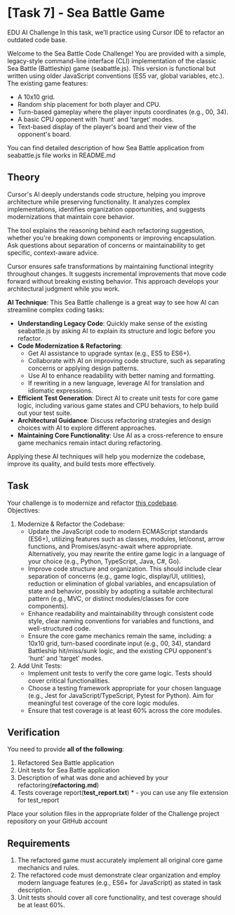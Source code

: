 # [Task 7] - Sea Battle Game
EDU AI Challenge
In this task, we’ll practice using Cursor IDE to refactor an outdated code base.
 
Welcome to the Sea Battle Code Challenge! You are provided with a simple, legacy-style command-line interface (CLI) implementation of the classic Sea Battle (Battleship) game (seabattle.js). This version is functional but written using older JavaScript conventions (ES5 var, global variables, etc.).
The existing game features:
- A 10x10 grid.
- Random ship placement for both player and CPU.
- Turn-based gameplay where the player inputs coordinates (e.g., 00, 34).
- A basic CPU opponent with 'hunt' and 'target' modes.
- Text-based display of the player's board and their view of the opponent's board.

You can find detailed description of how Sea Battle application from seabattle.js file works in README.md
 
## Theory
 
Cursor's AI deeply understands code structure, helping you improve architecture while preserving functionality. It analyzes complex implementations, identifies organization opportunities, and suggests modernizations that maintain core behavior.
 
The tool explains the reasoning behind each refactoring suggestion, whether you're breaking down components or improving encapsulation. Ask questions about separation of concerns or maintainability to get specific, context-aware advice.
 
Cursor ensures safe transformations by maintaining functional integrity throughout changes. It suggests incremental improvements that move code forward without breaking existing behavior. This approach develops your architectural judgment while you work.
 
**AI Technique**: This Sea Battle challenge is a great way to see how AI can streamline complex coding tasks:

- **Understanding Legacy Code**: Quickly make sense of the existing seabattle.js by asking AI to explain its structure and logic before you refactor.
- **Code Modernization & Refactoring**:
    - Get AI assistance to upgrade syntax (e.g., ES5 to ES6+).
    - Collaborate with AI on improving code structure, such as separating concerns or applying design patterns.
    - Use AI to enhance readability with better naming and formatting.
    - If rewriting in a new language, leverage AI for translation and idiomatic expressions.
- **Efficient Test Generation**: Direct AI to create unit tests for core game logic, including various game states and CPU behaviors, to help build out your test suite.
- **Architectural Guidance**: Discuss refactoring strategies and design choices with AI to explore different approaches.
- **Maintaining Core Functionality**: Use AI as a cross-reference to ensure game mechanics remain intact during refactoring.

Applying these AI techniques will help you modernize the codebase, improve its quality, and build tests more effectively.

## Task
Your challenge is to modernize and refactor [this codebase](/task_7/before_change_seabattle.js). <br>
Objectives:
1. Modernize & Refactor the Codebase:
    - Update the JavaScript code to modern ECMAScript standards (ES6+), utilizing features such as classes, modules, let/const, arrow functions, and Promises/async-await where appropriate. Alternatively, you may rewrite the entire game logic in a language of your choice (e.g., Python, TypeScript, Java, C#, Go).
    - Improve code structure and organization. This should include clear separation of concerns (e.g., game logic, display/UI, utilities), reduction or elimination of global variables, and encapsulation of state and behavior, possibly by adopting a suitable architectural pattern (e.g., MVC, or distinct modules/classes for core components).
    - Enhance readability and maintainability through consistent code style, clear naming conventions for variables and functions, and well-structured code.
    - Ensure the core game mechanics remain the same, including: a 10x10 grid, turn-based coordinate input (e.g., 00, 34), standard Battleship hit/miss/sunk logic, and the existing CPU opponent's 'hunt' and 'target' modes.
2. Add Unit Tests:
    - Implement unit tests to verify the core game logic. Tests should cover critical functionalities.
    - Choose a testing framework appropriate for your chosen language (e.g., Jest for JavaScript/TypeScript, Pytest for Python). Aim for meaningful test coverage of the core logic modules.
    - Ensure that test coverage is at least 60% across the core modules.
 
## Verification
You need to provide **all of the following**: <br>
1. Refactored Sea Battle application
2. Unit tests for Sea Battle application
3. Description of what was done and achieved by your refactoring(**refactoring.md**)
4. Tests coverage report(**test_report.txt**) * - you can use any file extension for test_report
 
Place your solution files in the appropriate folder of the Challenge project repository on your GitHub account
 
## Requirements
1. The refactored game must accurately implement all original core game mechanics and rules.
2. The refactored code must demonstrate clear organization and employ modern language features (e.g., ES6+ for JavaScript) as stated in task description.
3. Unit tests should cover all core functionality, and test coverage should be at least 60%.
